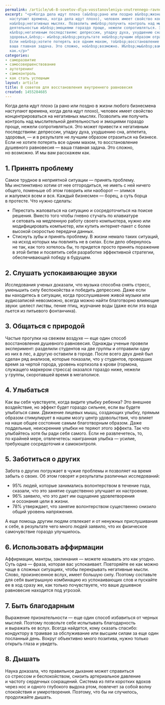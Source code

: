 ```yaml
---
permalink: /article/u6-8-sovetov-dlya-vosstanovleniya-vnutrennego-ravnovesiya
excerpt: "<p>Когда дела идут плохо (а&nbsp;рано или поздно в&nbsp;жизни любого бизнесмена
  наступают времена, когда дела идут плохо), человек имеет свойство концентрироваться
  на&nbsp;негативных мыслях. Позволить им&nbsp;получить контроль над мыслительной
  деятельностью и&nbsp;эмоциями гораздо проще, нежели сопротивляться. Это может привести
  к&nbsp;негативным последствиям: депрессии, упадку духа, ухудшению сна, аппетита,
  здоровья,&nbsp;— и&nbsp;в&nbsp;результате не&nbsp;лучшим образом отразиться на&nbsp;бизнесе.
  Если не&nbsp;хотите потерять все одним махом, то&nbsp;восстановление душевного равновесия&nbsp;—
  ваша главная задача. Это сложно, но&nbsp;возможно. И&nbsp;мы&nbsp;вам расскажем
  как.</p>"
categories:
- саморазвитие
- самосовершенствование
- аутотренинг
- самоконтроль
- как стать успешным
layout: article
title: 8 советов для восстановления внутреннего равновесия
created: 1455284685
---
```

<p>Когда дела идут плохо (а&nbsp;рано или поздно в&nbsp;жизни любого бизнесмена наступают времена, когда дела идут плохо), человек имеет свойство концентрироваться на&nbsp;негативных мыслях. Позволить им&nbsp;получить контроль над мыслительной деятельностью и&nbsp;эмоциями гораздо проще, нежели сопротивляться. Это может привести к&nbsp;негативным последствиям: депрессии, упадку духа, ухудшению сна, аппетита, здоровья,&nbsp;— и&nbsp;в&nbsp;результате не&nbsp;лучшим образом отразиться на&nbsp;бизнесе. Если не&nbsp;хотите потерять все одним махом, то&nbsp;восстановление душевного равновесия&nbsp;— ваша главная задача. Это сложно, но&nbsp;возможно. И&nbsp;мы&nbsp;вам расскажем как.</p>
<h2>1. Принять проблему</h2>
<p>Самое трудное в&nbsp;неприятной ситуации&nbsp;— принять проблему. Мы&nbsp;инстинктивно хотим от&nbsp;нее отгородиться, не&nbsp;иметь с&nbsp;ней ничего общего, поменьше об&nbsp;этом говорить или наоборот&nbsp;— злимся и&nbsp;жалуемся всем и&nbsp;вся. Каждый бизнесмен&nbsp;— борец, а&nbsp;суть борца в&nbsp;протесте. Что нужно сделать:</p>
<p>
	<ul>
		<li><span>Перестать жаловаться на</span>&nbsp;<span>ситуацию и</span>&nbsp;<span>сосредоточиться на</span>&nbsp;<span>поиске решения. Вместо того чтобы гневно стучать по</span>&nbsp;<span>клавиатуре и</span>&nbsp;<span>сетовать на</span>&nbsp;<span>медленную работу своего компьютера, нужно или модифицировать компьютер, или купить интернет-пакет с</span>&nbsp;<span>более высокой скоростью передачи данных.</span></li>
		<li><span>Стиснуть зубы и</span>&nbsp;<span>принять проблему. В</span>&nbsp;<span>жизни немало таких ситуаций, на</span>&nbsp;<span>исход которых мы</span>&nbsp;<span>повлиять не</span>&nbsp;<span>в</span>&nbsp;<span>силах. Если дело обернулось не</span>&nbsp;<span>так, как того хотелось</span>&nbsp;<span>бы, то</span>&nbsp;<span>придется просто принять поражение в</span>&nbsp;<span>этой битве и</span>&nbsp;<span>посвятить себя разработке эффективной стратегии, обеспечивающей победу в</span>&nbsp;<span>будущем.</span></li>
	</ul>
</p>
<h2>2. Слушать успокаивающие звуки</h2>
<p>Исследования ученых доказали, что музыка способна снять стресс, уменьшить силу беспокойства и&nbsp;победить депрессию. Даже если вы&nbsp;находитесь в&nbsp;ситуации, когда прослушивание живой музыки или аудиозаписей невозможно, всегда можно найти благотворно влияющие звуки: шелест листвы, пение птиц, журчание воды (даже если эта вода льется из&nbsp;питьевого фонтанчика).</p>
<h2>3. Общаться с&nbsp;природой</h2>
<p>Частые прогулки на&nbsp;свежем воздухе&nbsp;— еще один способ восстановления душевного равновесия. Однажды ученые провели эксперимент: разделили студентов на&nbsp;две группы и&nbsp;отправили одну из&nbsp;них в&nbsp;лес, а&nbsp;другую оставили в&nbsp;городе. После всего двух дней был сделан ряд анализов, которые показали, что у&nbsp;студентов, проведших время за&nbsp;чертой города, уровень кортизола в&nbsp;крови (гормона, служащего маркером стресса) оказался гораздо ниже, нежели у&nbsp;группы, скоротавшей время в&nbsp;мегаполисе.</p>
<h2>4. Улыбаться</h2>
<p>Как вы&nbsp;себя чувствуете, когда видите улыбку ребенка? Это внешнее воздействие, но&nbsp;эффект будет гораздо сильнее, если вы&nbsp;будете улыбаться сами. Движение лицевых мышц, создающих улыбку, прямым образом стимулирует в&nbsp;нашем мозгу центр удовольствия, что влияет на&nbsp;наше общее состояние самым благотворным образом. Даже поддельные, неискренние улыбки не&nbsp;теряют этого эффекта. Так что улыбайтесь хотя&nbsp;бы ради себя самого. Если не&nbsp;развлечетесь, то, по&nbsp;крайней мере, отвлечетесь: наигранная улыбка&nbsp;— усилие, требующее сосредоточия и&nbsp;самоконтроля. </p>
<h2>5. Заботиться о&nbsp;других</h2>
<p>Забота о&nbsp;других погружает в&nbsp;чужие проблемы и&nbsp;позволяет на&nbsp;время забыть о&nbsp;своих. Об&nbsp;этом говорят и&nbsp;результаты различных исследований:</p>
<p>
	<ul>
		<li><span>95% людей, которые занимались волонтерством в</span>&nbsp;<span>течение года, сказали, что это занятие существенно улучшает их</span>&nbsp;<span>настроение.</span></li>
		<li><span>96% заявило, что это дает им</span>&nbsp;<span>ощущение удовлетворения и</span>&nbsp;<span>осознания цели в</span>&nbsp;<span>жизни.</span></li>
		<li><span>78% утверждает, что занятие волонтерством существенно снизило общий уровень напряжения.</span></li>
	</ul>
</p>
<p>А&nbsp;еще помощь другим людям отвлекает и&nbsp;от&nbsp;ненужных прислушивания к&nbsp;себе, в&nbsp;результате чего много людей заявило, что их&nbsp;физическое самочувствие гораздо улучшилось.</p>
<h2>6. Использовать аффирмации</h2>
<p>Аффирмации, мантры, заклинания&nbsp;— можете называть это как угодно. Суть одна&nbsp;— фраза, которая вас успокаивает. Повторяйте ее&nbsp;как можно чаще в&nbsp;сложных ситуациях, чтобы перекрывать негативные мысли. Слово, произнесенное вслух, имеет большую силу. Поэтому составьте для себя выигрышную комбинацию из&nbsp;успокаивающих слов и&nbsp;пускайте ее&nbsp;в&nbsp;ход сразу&nbsp;же, как только почувствуете, что ваше душевное равновесие находится под угрозой.</p>
<h2>7. Быть благодарным</h2>
<p>Выражение признательности&nbsp;— еще один способ избавиться от&nbsp;черных мыслей. Поэтому позвольте себе испытывать благодарность и&nbsp;выражать ее&nbsp;вслух. Всегда найдется, кому сказать спасибо: кондуктору в&nbsp;трамвае за&nbsp;обслуживание или высшим силам за&nbsp;еще один посланный день. Вокруг объективно много позитива, нужно только открыть глаза и&nbsp;увидеть.</p>
<h2>8. Дышать</h2>
<p>Наука доказала, что правильное дыхание может справиться со&nbsp;стрессом и&nbsp;беспокойством, снизить артериальное давление и&nbsp;частоту сердечных сокращений. Система из&nbsp;пяти коротких вдохов через нос и&nbsp;одного глубокого выдоха ртом, повлечет за&nbsp;собой волну спокойствия и&nbsp;умиротворения. Поэтому, что&nbsp;бы ни&nbsp;случилось, продолжайте дышать. </p>
